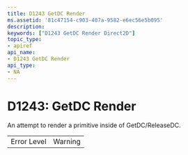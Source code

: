 ```yaml
---
title: D1243 GetDC Render
ms.assetid: '81c47154-c903-407a-9582-e6ec56e5b095'
description: 
keywords: ["D1243 GetDC Render Direct2D"]
topic_type:
- apiref
api_name:
- D1243 GetDC Render
api_type:
- NA
---
```


# D1243: GetDC Render

An attempt to render a primitive inside of GetDC/ReleaseDC.



|             |         |
|-------------|---------|
| Error Level | Warning |



 

 

 





